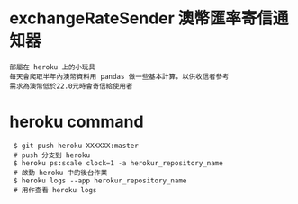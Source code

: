 # exchangeRateSender 澳幣匯率寄信通知器
```
部屬在 heroku 上的小玩具
每天會爬取半年內澳幣資料用 pandas 做一些基本計算，以供收信者參考
需求為澳幣低於22.0元時會寄信給使用者
```

# heroku command
```
 $ git push heroku XXXXXX:master
 # push 分支到 heroku
 $ heroku ps:scale clock=1 -a herokur_repository_name
 # 啟動 heroku 中的後台作業
 $ heroku logs --app herokur_repository_name
 # 用作查看 heroku logs
```
